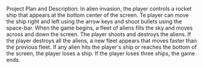 Project Plan and Description:
    In alien invasion, the player controls a rocket ship that appears at the bottom center of the screen. Te player  can move the ship right and left using the arrow keys and shoot bullets using the space-bar. When the game begins, a fleet of aliens fills the sky and moves across and down the screen. The player shoots and destroys the aliens. If the player destroys all the aliens, a new fleet appears that moves faster than the previous fleet. If any alien hits the player's ship or reaches the bottom of the screen, the player loses a ship. If the player loses three ships, the game ends.